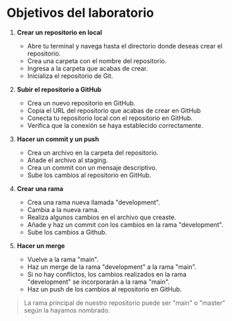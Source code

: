 # Objetivos del laboratorio

1. **Crear un repositorio en local**

   - Abre tu terminal y navega hasta el directorio donde deseas crear el repositorio.
   - Crea una carpeta con el nombre del repositorio.
   - Ingresa a la carpeta que acabas de crear.
   - Inicializa el repositorio de Git.

2. **Subir el repositorio a GitHub**

   - Crea un nuevo repositorio en GitHub.
   - Copia el URL del repositorio que acabas de crear en GitHub
   - Conecta tu repositorio local con el repositorio en GitHub.
   - Verifica que la conexión se haya establecido correctamente.

3. **Hacer un commit y un push**

   - Crea un archivo en la carpeta del repositorio.
   - Añade el archivo al staging.
   - Crea un commit con un mensaje descriptivo.
   - Sube los cambios al repositorio en GitHub.

4. **Crear una rama**

   - Crea una rama nueva llamada "development".
   - Cambia a la nueva rama.
   - Realiza algunos cambios en el archivo que creaste.
   - Añade y haz un commit con los cambios en la rama "development".
   - Sube los cambios a Github.

5. **Hacer un merge**

   - Vuelve a la rama "main".
   - Haz un merge de la rama "development" a la rama "main".
   - Si no hay conflictos, los cambios realizados en la rama "development" se incorporarán a la rama "main".
   - Haz un push de los cambios al repositorio en GitHub.

> La rama principal de nuestro repositorio puede ser "main" o "master" según la hayamos nombrado.
